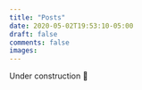 ```yaml
---
title: "Posts"
date: 2020-05-02T19:53:10-05:00
draft: false
comments: false
images:
---
```


Under construction 🧱